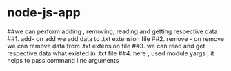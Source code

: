 # node-js-app
##we can perform adding , removing, reading and getting respective data
##1. add- on add we add data to .txt extension file 
##2. remove - on remove we can remove data from .txt extension file
##3. we can read and get respective data what existed in .txt file 
##4. here , used module yargs , it helps to pass command line arguments 
